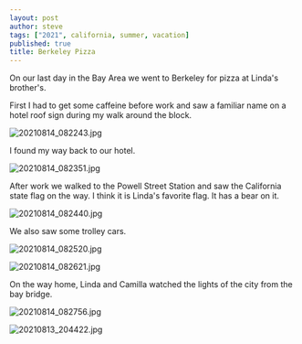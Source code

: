 ```yaml
---
layout: post
author: steve
tags: ["2021", california, summer, vacation]
published: true
title: Berkeley Pizza
---
```

On our last day in the Bay Area we went to Berkeley for pizza at Linda's brother's.  

First I had to get some caffeine before work and saw a familiar name on a hotel roof sign during my walk around the block.    

![20210814_082243.jpg]({{site.baseurl}}/assets/media/20210814_082243.jpg)

I found my way back to our hotel.  

![20210814_082351.jpg]({{site.baseurl}}/assets/media/20210814_082351.jpg)

After work we walked to the Powell Street Station and saw the California state flag on the way. I think it is Linda's favorite flag. It has a bear on it.  

![20210814_082440.jpg]({{site.baseurl}}/assets/media/20210814_082440.jpg)

We also saw some trolley cars.  

![20210814_082520.jpg]({{site.baseurl}}/assets/media/20210814_082520.jpg)

![20210814_082621.jpg]({{site.baseurl}}/assets/media/20210814_082621.jpg)

On the way home, Linda and Camilla watched the lights of the city from the bay bridge.  

![20210814_082756.jpg]({{site.baseurl}}/assets/media/20210814_082756.jpg)

![20210813_204422.jpg]({{site.baseurl}}/assets/media/20210813_204422.jpg)
